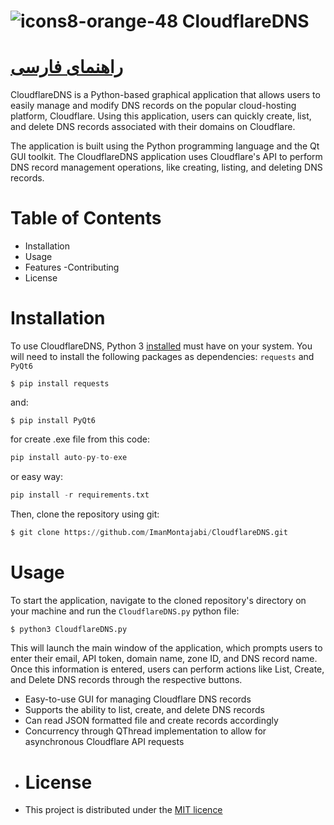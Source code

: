 # ![icons8-orange-48](https://user-images.githubusercontent.com/52942515/227339564-45d03a94-d3e1-44ba-bc60-229d039cf4ee.png) CloudflareDNS
[راهنمای‌ فارسی](https://github.com/ImanMontajabi/CloudflareDNS/discussions/3)
===============
CloudflareDNS is a Python-based graphical application that allows users to easily manage and modify DNS records on the popular cloud-hosting platform, Cloudflare. Using this application, users can quickly create, list, and delete DNS records associated with their domains on Cloudflare.

The application is built using the Python programming language and the Qt GUI toolkit. The CloudflareDNS application uses Cloudflare's API to perform DNS record management operations, like creating, listing, and deleting DNS records.
# Table of Contents
- Installation
- Usage
- Features
-Contributing
- License
# Installation
To use CloudflareDNS, Python 3 [installed](https://www.python.org/downloads/) must have on your system. You will need to install the following packages as dependencies:
`requests` and `PyQt6`
```
$ pip install requests
```
and:
```
$ pip install PyQt6
```
for create .exe file from this code:
```python
pip install auto-py-to-exe
```
or easy way:
```python
pip install -r requirements.txt
```
Then, clone the repository using git:
```python
$ git clone https://github.com/ImanMontajabi/CloudflareDNS.git
```
# Usage
To start the application, navigate to the cloned repository's directory on your machine and run the `CloudflareDNS.py` python file:
```python
$ python3 CloudflareDNS.py
```
This will launch the main window of the application, which prompts users to enter their email, API token, domain name, zone ID, and DNS record name. Once this information is entered, users can perform actions like List, Create, and Delete DNS records through the respective buttons.
- Easy-to-use GUI for managing Cloudflare DNS records
- Supports the ability to list, create, and delete DNS records
- Can read JSON formatted file and create records accordingly
- Concurrency through QThread implementation to allow for asynchronous Cloudflare API requests
- # License
- This project is distributed under the [MIT licence](https://github.com/ImanMontajabi/CloudflareDNS/blob/main/LICENSE)
